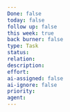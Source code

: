 ```yaml
---
Done: false
today: false
follow up: false
this week: true
back burner: false
type: Task
status:
relation:
description:
effort:
ai-assigned: false
ai-ignore: false
priority:
agent:
---
```

